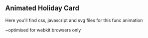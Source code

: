 ## Animated Holiday Card

Here you'll find css, javascript and svg files for this func animation

~optimised for webkit browsers only
